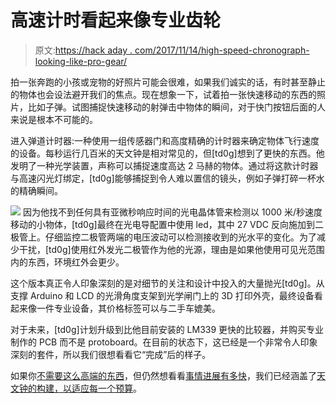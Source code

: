# 高速计时看起来像专业齿轮

> 原文:[https://hack aday . com/2017/11/14/high-speed-chronograph-looking-like-pro-gear/](https://hackaday.com/2017/11/14/high-speed-chronograph-looks-like-pro-gear/)

拍一张奔跑的小孩或宠物的好照片可能会很难，如果我们诚实的话，有时甚至静止的物体也会设法避开我们的焦点。现在想象一下，试着拍一张快速移动的东西的照片，比如子弹。试图捕捉快速移动的射弹击中物体的瞬间，对于快门按钮后面的人来说是根本不可能的。

进入弹道计时器:一种使用一组传感器门和高度精确的计时器来确定物体飞行速度的设备。每秒运行几百米的天文钟是相对常见的，但[td0g]想到了更快的东西。他发明了一种光学装置，声称可以捕捉速度高达 2 马赫的物体。通过将这款计时器与高速闪光灯绑定，[td0g]能够捕捉到令人难以置信的镜头，例如子弹打碎一杯水的精确瞬间。

[![](../Images/6a01af7795e6dd50f0aae28669bcced4.png)](https://hackaday.com/wp-content/uploads/2017/11/chrono_detail.jpg) 因为他找不到任何具有亚微秒响应时间的光电晶体管来检测以 1000 米/秒速度移动的小物体，[td0g]最终在光电导配置中使用 led，其中 27 VDC 反向施加到二极管上。仔细监控二极管两端的电压波动可以检测接收到的光水平的变化。为了减少干扰，[td0g]使用红外发光二极管作为他的光源，理由是如果他使用可见光范围内的东西，环境红外会更少。

这个版本真正令人印象深刻的是对细节的关注和设计中投入的大量抛光[td0g]。从支撑 Arduino 和 LCD 的光滑角度支架到光学闸门上的 3D 打印外壳，最终设备看起来像一件专业设备，其价格标签可以与二手车媲美。

对于未来，[td0g]计划升级到比他目前安装的 LM339 更快的比较器，并购买专业制作的 PCB 而不是 protoboard。在目前的状态下，这已经是一个非常令人印象深刻的套件，所以我们很想看看它“完成”后的样子。

如果你[不需要这么高端的东西](https://hackaday.com/2011/02/06/paintball-chronograph/)，但仍然想看看[事情进展有多快](https://hackaday.com/2016/05/05/35-mph-nerf-darts/)，我们已经涵盖了[天文钟的构建，以适应每一个预算](https://hackaday.com/2014/08/03/supersonic-nerf-dart-speedometer/)。